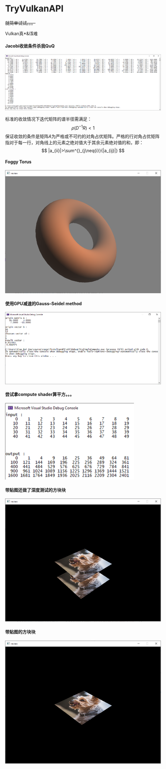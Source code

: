 # TryVulkanAPI

~~就简单试试。。。~~

Vulkan真*&($难

#### Jacobi收敛条件杀我QuQ

![Example Image](./ExampleImages/Snipaste_2020-04-22_00-19-48.png)

标准的收敛情况下迭代矩阵的谱半径需满足：
$$
\rho(D^{-1}R)<1
$$
保证收敛的条件是矩阵*A*为严格或不可约的对角占优矩阵。严格的行对角占优矩阵指对于每一行，对角线上的元素之绝对值大于其余元素绝对值的和，即：
$$
|a_{ii}|>\sum^{}_{j\neq{i}}{|a_{ij}|}
$$

#### Foggy Torus

![Example Image](./ExampleImages/Snipaste_2020-04-22_00-27-58.png)

#### 使用GPU减速的Gauss–Seidel method

![Example Image](./ExampleImages/Snipaste_2020-04-17_20-11-12.png)

#### 尝试拿compute shader算平方。。。

![Example Image](./ExampleImages/Snipaste_2020-04-16_20-35-47.png)

#### 带贴图还做了深度测试的方块块

![Example Image](./ExampleImages/Snipaste_2020-04-15_20-45-11.png)

#### 带贴图的方块块

![Example Image](./ExampleImages/Snipaste_2020-04-14_14-45-51.png)